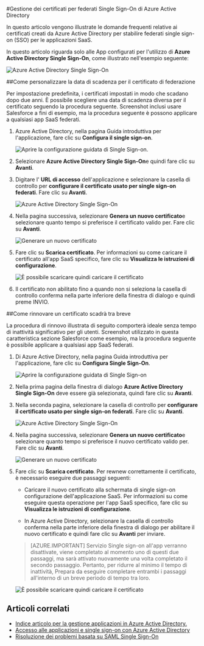<properties
    pageTitle="Come gestire i certificati federazione in Azure Active Directory | Microsoft Azure"
    description="Informazioni su come personalizzare la data di scadenza per i certificati di federazione e come rinnovare i certificati che scadranno tra breve."
    services="active-directory"
    documentationCenter=""
    authors="asmalser-msft"
    manager="femila"
    editor=""/>

<tags
    ms.service="active-directory"
    ms.workload="identity"
    ms.tgt_pltfrm="na"
    ms.devlang="na"
    ms.topic="article"
    ms.date="02/09/2016"
    ms.author="asmalser-msft"/>

#<a name="managing-certificates-for-federated-single-sign-on-in-azure-active-directory"></a>Gestione dei certificati per federati Single Sign-On di Azure Active Directory

In questo articolo vengono illustrate le domande frequenti relative ai certificati creati da Azure Active Directory per stabilire federati single sign-on (SSO) per le applicazioni SaaS.

In questo articolo riguarda solo alle App configurati per l'utilizzo di **Azure Active Directory Single Sign-On**, come illustrato nell'esempio seguente:

![Azure Active Directory Single Sign-On](./media/active-directory-sso-certs/fed-sso.PNG)

##<a name="how-to-customize-the-expiration-date-for-your-federation-certificate"></a>Come personalizzare la data di scadenza per il certificato di federazione

Per impostazione predefinita, i certificati impostati in modo che scadano dopo due anni. È possibile scegliere una data di scadenza diversa per il certificato seguendo la procedura seguente. Screenshot inclusi usare Salesforce a fini di esempio, ma la procedura seguente è possono applicare a qualsiasi app SaaS federati.

1. Azure Active Directory, nella pagina Guida introduttiva per l'applicazione, fare clic su **Configura il single sign-on**.

    ![Aprire la configurazione guidata di Single Sign-on.](./media/active-directory-sso-certs/config-sso.png)

2. Selezionare **Azure Active Directory Single Sign-On**e quindi fare clic su **Avanti**.

3. Digitare l' **URL di accesso** dell'applicazione e selezionare la casella di controllo per **configurare il certificato usato per single sign-on federati**. Fare clic su **Avanti**.

    ![Azure Active Directory Single Sign-On](./media/active-directory-sso-certs/new-app-config-sso.PNG)

4. Nella pagina successiva, selezionare **Genera un nuovo certificato**e selezionare quanto tempo si preferisce il certificato valido per. Fare clic su **Avanti**.

    ![Generare un nuovo certificato](./media/active-directory-sso-certs/new-app-config-cert.PNG)

5. Fare clic su **Scarica certificato**. Per informazioni su come caricare il certificato all'app SaaS specifico, fare clic su **Visualizza le istruzioni di configurazione**.

    ![È possibile scaricare quindi caricare il certificato](./media/active-directory-sso-certs/new-app-config-app.PNG)

6. Il certificato non abilitato fino a quando non si seleziona la casella di controllo conferma nella parte inferiore della finestra di dialogo e quindi preme INVIO.

##<a name="how-to-renew-a-certificate-that-will-soon-expire"></a>Come rinnovare un certificato scadrà tra breve

La procedura di rinnovo illustrata di seguito comporterà ideale senza tempo di inattività significativo per gli utenti. Screenshot utilizzato in questa caratteristica sezione Salesforce come esempio, ma la procedura seguente è possibile applicare a qualsiasi app SaaS federati.

1. Di Azure Active Directory, nella pagina Guida introduttiva per l'applicazione, fare clic su **Configura Single Sign-On**.

    ![Aprire la configurazione guidata di Single Sign-on](./media/active-directory-sso-certs/renew-sso-button.PNG)

2. Nella prima pagina della finestra di dialogo **Azure Active Directory Single Sign-On** deve essere già selezionata, quindi fare clic su **Avanti**.

3. Nella seconda pagina, selezionare la casella di controllo per **configurare il certificato usato per single sign-on federati**. Fare clic su **Avanti**.

    ![Azure Active Directory Single Sign-On](./media/active-directory-sso-certs/renew-config-sso.PNG)

4. Nella pagina successiva, selezionare **Genera un nuovo certificato**e selezionare quanto tempo si preferisce il nuovo certificato valido per. Fare clic su **Avanti**.

    ![Generare un nuovo certificato](./media/active-directory-sso-certs/new-app-config-cert.PNG)

5. Fare clic su **Scarica certificato**. Per rewnew correttamente il certificato, è necessario eseguire due passaggi seguenti:

    - Caricare il nuovo certificato alla schermata di single sign-on configurazione dell'applicazione SaaS. Per informazioni su come eseguire questa operazione per l'app SaaS specifico, fare clic su **Visualizza le istruzioni di configurazione**.

    - In Azure Active Directory, selezionare la casella di controllo conferma nella parte inferiore della finestra di dialogo per abilitare il nuovo certificato e quindi fare clic su **Avanti** per inviare.

    > [AZURE.IMPORTANT] Servizio Single sign-on all'app verranno disattivate, viene completato al momento uno di questi due passaggi, ma sarà attivato nuovamente una volta completato il secondo passaggio. Pertanto, per ridurre al minimo il tempo di inattività, Prepara da eseguire completare entrambi i passaggi all'interno di un breve periodo di tempo tra loro.

    ![È possibile scaricare quindi caricare il certificato](./media/active-directory-sso-certs/renew-config-app.PNG)

## <a name="related-articles"></a>Articoli correlati

- [Indice articolo per la gestione applicazioni in Azure Active Directory.](active-directory-apps-index.md)
- [Accesso alle applicazioni e single sign-on con Azure Active Directory](active-directory-appssoaccess-whatis.md)
- [Risoluzione dei problemi basata su SAML Single Sign-On](active-directory-saml-debugging.md)
